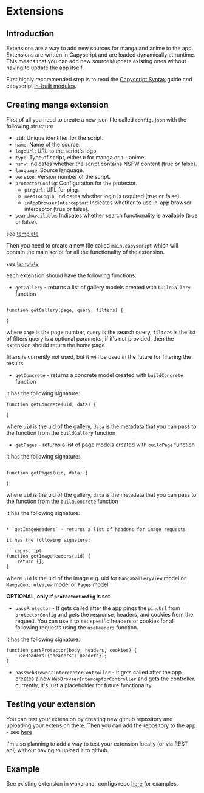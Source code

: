 # Extensions

## Introduction

Extensions are a way to add new sources for manga and anime to the app. Extensions are written in
Capyscript and are loaded dynamically at runtime.
This means that you can add new sources/update existing ones without having to update the app
itself.

First highly recommended step is to read the [Capyscript Syntax](capyscript_syntax.md) guide
and capyscript [in-built modules](caypscript_modules.md).

## Creating manga extension

First of all you need to create a new json file called `config.json` with the following structure

* `uid`: Unique identifier for the script.
* `name`: Name of the source.
* `logoUrl`: URL to the script's logo.
* `type`: Type of script, either `0` for manga or `1` - anime.
* `nsfw`: Indicates whether the script contains NSFW content (true or false).
* `language`: Source language.
* `version`: Version number of the script.
* `protectorConfig`: Configuration for the protector.
    * `pingUrl`: URL for ping.
    * `needToLogin`: Indicates whether login is required (true or false).
    * `inAppBrowserInterceptor`: Indicates whether to use in-app browser interceptor (true or
      false).
* `searchAvailable`: Indicates whether search functionality is available (true or false).

see [template](./extension_templates/manga/config.json)

Then you need to create a new file called `main.capyscript` which will contain the main script for
all the
functionality of the extension.

see [template](./extension_templates/manga/main.capyscript)

each extension should have the following functions:

* `getGallery` - returns a list of gallery models created with `buildGallery` function

```capyscript

function getGallery(page, query, filters) {

}

```

where `page` is the page number, `query` is the search query, `filters` is the list of filters
query is a optional parameter, if it's not provided, then the extension should return the home page

filters is currently not used, but it will be used in the future for filtering the results.

* `getConcrete` - returns a concrete model created with `buildConcrete` function

it has the following signature:

```capyscript
function getConcrete(uid, data) {

}
```

where `uid` is the uid of the gallery, `data` is the metadata that you can pass to the function from
the `buildGallery` function

* `getPages` - returns a list of page models created with `buildPage` function

it has the following signature:

```capyscript

function getPages(uid, data) {

}
```

where `uid` is the uid of the gallery, `data` is the metadata that you can pass to the function from
the `buildConcrete` function


it has the following signature:

```capyscript

* `getImageHeaders` - returns a list of headers for image requests

it has the following signature:

```capyscript
function getImageHeaders(uid) {
    return {};
}
```

where `uid` is the uid of the image
e.g. uid for `MangaGalleryView` model or `MangaConcreteView` model or `Pages` model

**OPTIONAL, only if `protectorConfig` is set**

* `passProtector` - It gets called after the app pings the `pingUrl` from `protectorConfig` and gets
  the response, headers, and cookies from the request. You can use it to set specific headers or
  cookies for all following requests using the `useHeaders` function.

it has the following signature:

```capyscript
function passProtector(body, headers, cookies) {
    useHeaders({"headers": headers});
}
```

* `passWebBrowserInterceptorController` - It gets called after the app creates a
  new `WebBrowserInterceptorController` and gets the controller.
  currently, it's just a placeholder for future functionality.


## Testing your extension

You can test your extension by creating new github repository and uploading your extension there.
Then you can add the repository to the app - see [here](../inapp_docs/external_extension_sources.md)

I'm also planning to add a way to test your extension locally (or via REST api) without having to upload it to github.


## Example

See existing extension in wakaranai_configs repo [here](https://github.com/Sayuri128/wakaranai_configs) for examples.
